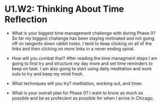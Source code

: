 # U1.W2: Thinking About Time Reflection

* What is your biggest time management challenge with during Phase 0?
So far my biggest challenge has been staying motivated and not going off on tangents down rabbit holes. I tend to keep clicking on all of the links and then clicking on more links in a never ending spiral. 

* How will you combat that? 
After reading the time managment steps I am going to first try and structure my day more and set time reminders to keep on task. I am also going to start using daily meditation and work outs to try and keep my mind fresh. 

* What techniques will you try? meditation, working out, and timer.

* What is your overall plan for Phase 0?
I want to know as much as possible and be as profecient as possible for when I arrive in Chicago.